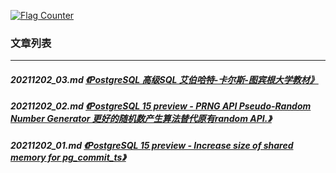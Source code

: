 <a rel="nofollow" href="http://info.flagcounter.com/h9V1"  ><img src="http://s03.flagcounter.com/count/h9V1/bg_FFFFFF/txt_000000/border_CCCCCC/columns_2/maxflags_12/viewers_0/labels_0/pageviews_0/flags_0/"  alt="Flag Counter"  border="0"  ></a>  
  
### 文章列表  
----  
##### 20211202_03.md   [《PostgreSQL 高级SQL 艾伯哈特-卡尔斯-图宾根大学教材》](20211202_03.md)  
##### 20211202_02.md   [《PostgreSQL 15 preview - PRNG API Pseudo-Random Number Generator 更好的随机数产生算法替代原有random API.》](20211202_02.md)  
##### 20211202_01.md   [《PostgreSQL 15 preview - Increase size of shared memory for pg_commit_ts》](20211202_01.md)  
